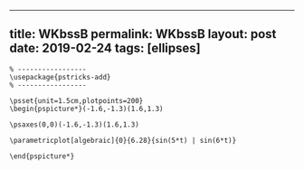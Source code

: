 ---
 title: WKbssB
 permalink: WKbssB
 layout: post
 date: 2019-02-24
 tags: [ellipses]
 ---

```latex% Dans le préambule
% -----------------
\usepackage{pstricks-add}
% -----------------

\psset{unit=1.5cm,plotpoints=200}
\begin{pspicture*}(-1.6,-1.3)(1.6,1.3)

\psaxes(0,0)(-1.6,-1.3)(1.6,1.3)

\parametricplot[algebraic]{0}{6.28}{sin(5*t) | sin(6*t)}

\end{pspicture*}
```